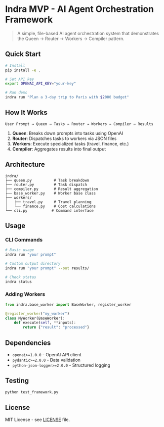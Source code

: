 # Indra MVP - AI Agent Orchestration Framework

> A simple, file-based AI agent orchestration system that demonstrates the Queen → Router → Workers → Compiler pattern.

## Quick Start

```bash
# Install
pip install -e .

# Set API key
export OPENAI_API_KEY="your-key"

# Run demo
indra run "Plan a 3-day trip to Paris with $2000 budget"
```

## How It Works

```
User Prompt → Queen → Tasks → Router → Workers → Compiler → Results
```

1. **Queen**: Breaks down prompts into tasks using OpenAI
2. **Router**: Dispatches tasks to workers via JSON files
3. **Workers**: Execute specialized tasks (travel, finance, etc.)
4. **Compiler**: Aggregates results into final output

## Architecture

```
indra/
├── queen.py          # Task breakdown
├── router.py         # Task dispatch
├── compiler.py       # Result aggregation
├── base_worker.py    # Worker base class
├── workers/
│   ├── travel.py     # Travel planning
│   └── finance.py    # Cost calculations
└── cli.py           # Command interface
```

## Usage

### CLI Commands

```bash
# Basic usage
indra run "your prompt"

# Custom output directory
indra run "your prompt" --out results/

# Check status
indra status
```

### Adding Workers

```python
from indra.base_worker import BaseWorker, register_worker

@register_worker("my_worker")
class MyWorker(BaseWorker):
    def execute(self, **inputs):
        return {"result": "processed"}
```

## Dependencies

- `openai>=1.0.0` - OpenAI API client
- `pydantic>=2.0.0` - Data validation
- `python-json-logger>=2.0.0` - Structured logging

## Testing

```bash
python test_framework.py
```

## License

MIT License - see [LICENSE](LICENSE) file.